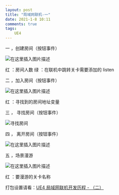 ```yaml
---
layout: post
title: "局域网联机-一"
date: 2021-1-8 10:11
comments: true
tags: 
	UE4
---
```

一 ，创建房间（按钮事件）

![在这里插入图片描述](https://img-blog.csdnimg.cn/20201019175909671.png?x-oss-process=image/watermark,type_ZmFuZ3poZW5naGVpdGk,shadow_10,text_aHR0cHM6Ly9ibG9nLmNzZG4ubmV0L3FxXzQyNjczOTIx,size_16,color_FFFFFF,t_70#pic_center)

<!-- more -->

红 ：房间人数
绿 ：在联机中跳转关卡需要添加的 listen

二 ，加入房间（按钮事件）

![在这里插入图片描述](https://img-blog.csdnimg.cn/20201019180105836.png?x-oss-process=image/watermark,type_ZmFuZ3poZW5naGVpdGk,shadow_10,text_aHR0cHM6Ly9ibG9nLmNzZG4ubmV0L3FxXzQyNjczOTIx,size_16,color_FFFFFF,t_70#pic_center)

红 ：寻找到的房间地址变量


三 ， 寻找房间（按钮事件）

![寻找房间](https://img-blog.csdnimg.cn/20201019180239585.png?x-oss-process=image/watermark,type_ZmFuZ3poZW5naGVpdGk,shadow_10,text_aHR0cHM6Ly9ibG9nLmNzZG4ubmV0L3FxXzQyNjczOTIx,size_16,color_FFFFFF,t_70#pic_center)

四 ， 离开房间（按钮事件）

![在这里插入图片描述](https://img-blog.csdnimg.cn/20201019180539814.png?x-oss-process=image/watermark,type_ZmFuZ3poZW5naGVpdGk,shadow_10,text_aHR0cHM6Ly9ibG9nLmNzZG4ubmV0L3FxXzQyNjczOTIx,size_16,color_FFFFFF,t_70#pic_center)

五 ，场景漫游

![在这里插入图片描述](https://img-blog.csdnimg.cn/20201019180453371.png?x-oss-process=image/watermark,type_ZmFuZ3poZW5naGVpdGk,shadow_10,text_aHR0cHM6Ly9ibG9nLmNzZG4ubmV0L3FxXzQyNjczOTIx,size_16,color_FFFFFF,t_70#pic_center)

红 ：要漫游的关卡名称

打包设置请看：[UE4 局域网联机开发历程 - （二）](https://blog.csdn.net/qq_42673921/article/details/109180517)

